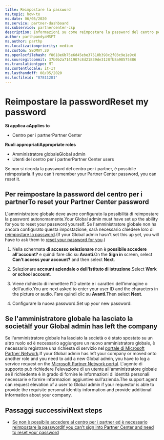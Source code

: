 ```yaml
---
title: Reimpostare la password
ms.topic: how-to
ms.date: 06/05/2020
ms.service: partner-dashboard
ms.subservice: partnercenter-csp
description: Informazioni su come reimpostare la password del centro per i partner o ricevere assistenza dall'amministratore globale dell'azienda. Inoltre, informazioni su come aggiungere un nuovo amministratore globale del centro per i partner.
author: parthpandyaMSFT
ms.author: parthp
ms.localizationpriority: medium
ms.custom: SEOMAY.20
ms.openlocfilehash: f8618e6b75e6d45ebe37510b398c2f03c9e1e9c8
ms.sourcegitcommit: 37b0b2a7141907c8d21839de3128fb8a98575886
ms.translationtype: MT
ms.contentlocale: it-IT
ms.lasthandoff: 08/05/2020
ms.locfileid: "87811281"
---
```

# <a name="reset-my-password"></a><span data-ttu-id="c4a7c-103">Reimpostare la password</span><span class="sxs-lookup"><span data-stu-id="c4a7c-103">Reset my password</span></span>

<span data-ttu-id="c4a7c-104">**Si applica a**</span><span class="sxs-lookup"><span data-stu-id="c4a7c-104">**Applies to**</span></span>

- <span data-ttu-id="c4a7c-105">Centro per i partner</span><span class="sxs-lookup"><span data-stu-id="c4a7c-105">Partner Center</span></span>
 
<span data-ttu-id="c4a7c-106">**Ruoli appropriati**</span><span class="sxs-lookup"><span data-stu-id="c4a7c-106">**Appropriate roles**</span></span>

- <span data-ttu-id="c4a7c-107">Amministratore globale</span><span class="sxs-lookup"><span data-stu-id="c4a7c-107">Global admin</span></span>
- <span data-ttu-id="c4a7c-108">Utenti del centro per i partner</span><span class="sxs-lookup"><span data-stu-id="c4a7c-108">Partner Center users</span></span>


<span data-ttu-id="c4a7c-109">Se non si ricorda la password del centro per i partner, è possibile reimpostarla.</span><span class="sxs-lookup"><span data-stu-id="c4a7c-109">If you can't remember your Partner Center password, you can reset it.</span></span>

## <a name="to-reset-your-partner-center-password"></a><span data-ttu-id="c4a7c-110">Per reimpostare la password del centro per i partner</span><span class="sxs-lookup"><span data-stu-id="c4a7c-110">To reset your Partner Center password</span></span>

<span data-ttu-id="c4a7c-111">L'amministratore globale deve avere configurato la possibilità di reimpostare la password autonomamente.</span><span class="sxs-lookup"><span data-stu-id="c4a7c-111">Your Global admin must have set up the ability for you to reset your password yourself.</span></span> <span data-ttu-id="c4a7c-112">Se l'amministratore globale non ha ancora configurato questa impostazione, sarà necessario chiedere loro di [reimpostare la password](reset-a-user-password.md).</span><span class="sxs-lookup"><span data-stu-id="c4a7c-112">(If your Global admin hasn't set this up yet, you will have to ask them to [reset your password for you](reset-a-user-password.md).)</span></span>

1. <span data-ttu-id="c4a7c-113">Nella schermata **di accesso selezionare** non è **possibile accedere all'account?** e quindi fare clic su **Avanti**.</span><span class="sxs-lookup"><span data-stu-id="c4a7c-113">On the **Sign in** screen, select **Can't access your account?** and then select **Next**.</span></span>

2. <span data-ttu-id="c4a7c-114">Selezionare **account aziendale o dell'Istituto di istruzione**.</span><span class="sxs-lookup"><span data-stu-id="c4a7c-114">Select **Work or school account**.</span></span>

3. <span data-ttu-id="c4a7c-115">Viene richiesto di immettere l'ID utente e i caratteri dell'immagine o dell'audio.</span><span class="sxs-lookup"><span data-stu-id="c4a7c-115">You are next asked to enter your user ID and the characters in the picture or audio.</span></span> <span data-ttu-id="c4a7c-116">Fare quindi clic su **Avanti**.</span><span class="sxs-lookup"><span data-stu-id="c4a7c-116">Then select **Next**.</span></span>

4. <span data-ttu-id="c4a7c-117">Configurare la nuova password.</span><span class="sxs-lookup"><span data-stu-id="c4a7c-117">Set up your new password.</span></span>

## <a name="if-your-global-admin-has-left-the-company"></a><span data-ttu-id="c4a7c-118">Se l'amministratore globale ha lasciato la società</span><span class="sxs-lookup"><span data-stu-id="c4a7c-118">If your Global admin has left the company</span></span>

<span data-ttu-id="c4a7c-119">Se l'amministratore globale ha lasciato la società o è stato spostato su un altro ruolo ed è necessario aggiungere un nuovo amministratore globale, è necessario registrare una richiesta di servizio nel [portale di Microsoft Partner Network](https://partner.microsoft.com/commercial#/).</span><span class="sxs-lookup"><span data-stu-id="c4a7c-119">If your Global admin has left your company or moved onto another role and you need to add a new Global admin, you have to log a service request on the [Microsoft Partner Network portal](https://partner.microsoft.com/commercial#/).</span></span> <span data-ttu-id="c4a7c-120">L'agente di supporto può richiedere l'elevazione di un utente all'amministratore globale se il richiedente è in grado di fornire le informazioni di identità personali necessarie e fornire informazioni aggiuntive sull'azienda.</span><span class="sxs-lookup"><span data-stu-id="c4a7c-120">The support agent can request elevation of a user to Global admin if your requestor is able to provide the requisite personal identity information and provide additional information about your company.</span></span>

## <a name="next-steps"></a><span data-ttu-id="c4a7c-121">Passaggi successivi</span><span class="sxs-lookup"><span data-stu-id="c4a7c-121">Next steps</span></span>

- [<span data-ttu-id="c4a7c-122">Se non è possibile accedere al centro per i partner ed è necessario reimpostare la password</span><span class="sxs-lookup"><span data-stu-id="c4a7c-122">If you can't sign into Partner Center and need to reset your password</span></span>](unable-to-sign-in.md)